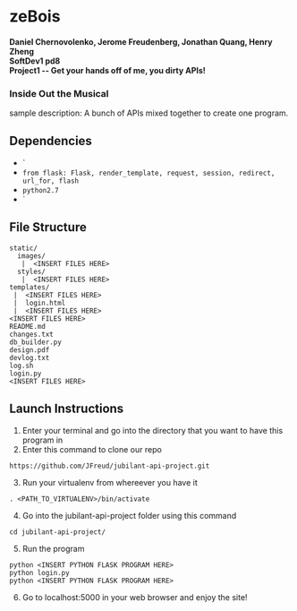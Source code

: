 # zeBois
#### Daniel Chernovolenko, Jerome Freudenberg, Jonathan Quang, Henry Zheng<br>SoftDev1 pd8<br>Project1 -- Get your hands off of me, you dirty APIs!

### Inside Out the Musical
<INSERT DESCRIPTION HERE>
sample description: A bunch of APIs mixed together to create one program.
<INSERT DESCRIPTION HERE>

## Dependencies
* `<INSERT DEPENDENCIES HERE>
* `from flask: Flask, render_template, request, session, redirect, url_for, flash`
* `python2.7`
* `<INSERT DEPENDENCIES HERE>

## File Structure
```
static/
  images/
   |  <INSERT FILES HERE>
  styles/
   |  <INSERT FILES HERE>
templates/
 |  <INSERT FILES HERE>
 |  login.html
 |  <INSERT FILES HERE>
<INSERT FILES HERE>
README.md
changes.txt
db_builder.py
design.pdf
devlog.txt
log.sh
login.py
<INSERT FILES HERE>
```

## Launch Instructions
    
1. Enter your terminal and go into the directory that you want to have this program in
2. Enter this command to clone our repo
```
https://github.com/JFreud/jubilant-api-project.git
```
3. Run your virtualenv from whereever you have it
```
. <PATH_TO_VIRTUALENV>/bin/activate
```
4. Go into the jubilant-api-project folder using this command
```
cd jubilant-api-project/
```
5. Run the program
```
python <INSERT PYTHON FLASK PROGRAM HERE>
python login.py
python <INSERT PYTHON FLASK PROGRAM HERE>
```
6. Go to localhost:5000 in your web browser and enjoy the site!
